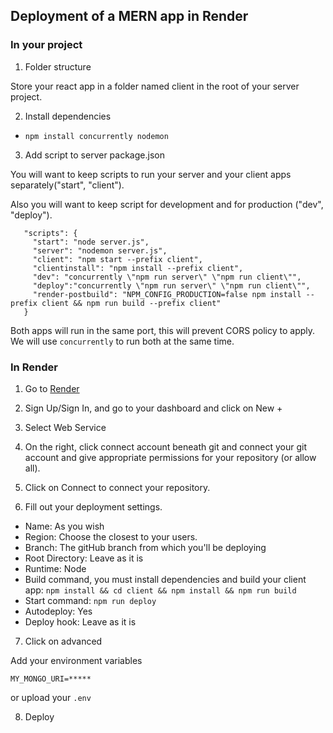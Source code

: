 ## Deployment of a MERN app in Render


### In your project
 1. Folder structure

 Store your react app in a folder named client in the root of your server project.

 2. Install dependencies
  - `npm install concurrently nodemon`

 3. Add script to server package.json

 You will want to keep scripts to run your server and your client apps separately("start", "client").

 Also you will want to keep script for development and for production ("dev", "deploy").
 

 ```
    "scripts": {
      "start": "node server.js",
      "server": "nodemon server.js",
      "client": "npm start --prefix client",
      "clientinstall": "npm install --prefix client",
      "dev": "concurrently \"npm run server\" \"npm run client\"",
      "deploy":"concurrently \"npm run server\" \"npm run client\"",
      "render-postbuild": "NPM_CONFIG_PRODUCTION=false npm install --prefix client && npm run build --prefix client"
    }

 ```
 Both apps will run in the same port, this will prevent CORS policy to apply. We will use `concurrently` to run both at the same time.  



### In Render

1. Go to [Render](https://render.com/)

2. Sign Up/Sign In, and go to your dashboard and click on New +

3. Select Web Service

4. On the right, click connect account beneath git and connect your git account and give appropriate permissions for your repository (or allow all).

5. Click on Connect to connect your repository.

6. Fill out your deployment settings. 

- Name: As you wish
- Region: Choose the closest to your users.
- Branch: The gitHub branch from which you'll be deploying
- Root Directory: Leave as it is
- Runtime: Node
- Build command, you must install dependencies and build your client app: `npm install && cd client && npm install && npm run build`
- Start command: `npm run deploy`
- Autodeploy: Yes
- Deploy hook: Leave as it is

7. Click on advanced

Add your environment variables

```
MY_MONGO_URI=*****
```
or upload your `.env`

8. Deploy

